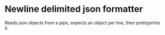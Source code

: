 # Newline delimited json formatter

Reads json objects from a pipe, expects an object per line, then prettyprints it.
